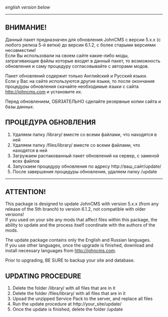 *english version below*
____________________________________________________________
## ВНИМАНИЕ!
Данный пакет предназначен для обновления JohnCMS с версии 5.x.x (c любого релиза 5-й ветки) до версии 6.1.2, с более старыми версиями несовместим!  
Если Вы использовали на своем сайте какие-либо моды, затрагивающие файлы
которые входят в данный пакет, то возможность обновления и саму процедуру
согласовывайте с авторами модов.

Пакет обновлений содержит только Английский и Русский языки.  
Если у Вас на сайте используются другие языки, то после окончания процедуры обновления
скачайте необходимые языки с сайта http://johncms.com и установите их.

Перед обновлением, ОБЯЗАТЕЛЬНО сделайте резервные копии сайта и базы данных.

## ПРОЦЕДУРА ОБНОВЛЕНИЯ  
  1. Удаляем папку /library/ вместе со всеми файлами, что находятся в ней  
  2. Удаляем папку /files/library/ вместе со всеми файлами, что находятся в ней
  3. Загружаем распакованный пакет обновлений на сервер, с заменой всех файлов  
  4. Запускаем процедуру обновления по адресу http://ваш_сайт/update/  
  5. После завершения процедуры обновления, удаляем папку /update  


____________________________________________________________
## ATTENTION!
This package is designed to update JohnCMS with version 5.x.x (from any release of the 5th branch) to version 6.1.2, not compatible with older versions!  
If you used on your site any mods that affect files within this package,
the ability to update and the process itself coordinate with the authors of the mods.

The update package contains only the English and Russian languages.  
If you use other languages, once the upgrade is finished,
download and install necessary languages from http://johncms.com.

Prior to upgrading, BE SURE to backup your site and database.

## UPDATING PROCEDURE
  1. Delete the folder /library/ with all files that are in it
  2. Delete the folder /files/library/ with all files that are in it
  3. Upoad the unzipped Service Pack to the server, and replace all files
  4. Run the update procedure at http://your_site/update/
  5. Once the update is finished, delete the folder /update